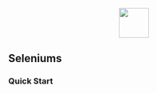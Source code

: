 <p align="center">
  <img src="https://seeklogo.com/images/S/selenium-logo-B1A948FA0F-seeklogo.com.png" width=60 />
</p>

## Seleniums

### Quick Start

